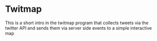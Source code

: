 Twitmap
==========

This is a short intro in the twitmap program that collects tweets via the twitter API and sends them via server side events to a simple interactive map




